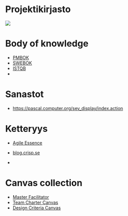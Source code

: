 # Projektikirjasto

![](https://openclipart.org/image/300px/svg_to_png/268463/Library-no-text.png)

# Body of knowledge

* [PMBOK](https://www.pmi.org/pmbok-guide-standards)
* [SWEBOK](https://www.computer.org/web/swebok/v3)
* [ISTQB](https://www.istqb.org/)
* []()

# Sanastot

* https://pascal.computer.org/sev_display/index.action


# Ketteryys

* [Agile Essence](https://www.ivarjacobson.com/services/agile-essentials-starter-pack-agile-practices)


* [blog.crisp.se](https://blog.crisp.se/)
* 

# Canvas collection

* [Master Facilitator](http://masterfacilitator.com/canvas-collection/)
* [Team Charter Canvas](https://designabetterbusiness.com/2017/08/24/team-charter-canvas/)
* [Design Criteria Canvas](https://skillsofthemodernage.com.au/downloads/playshop/dabb-design-criteria-canvas.pdf)